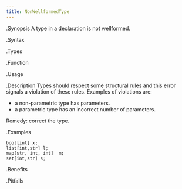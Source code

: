```yaml
---
title: NonWellformedType
---
```


.Synopsis
A type in a declaration is not wellformed.

.Syntax

.Types

.Function
       
.Usage

.Description
Types should respect some structural rules and this error signals a violation of these rules.
Examples of violations are:

*  a non-parametric type has parameters.
*  a parametric type has an incorrect number of parameters.


Remedy: correct the type.

.Examples
```rascal-shell,error
bool[int] x;
list[int,str] l;
map[str, int, int]  m;
set[int,str] s;
```
.Benefits

.Pitfalls

